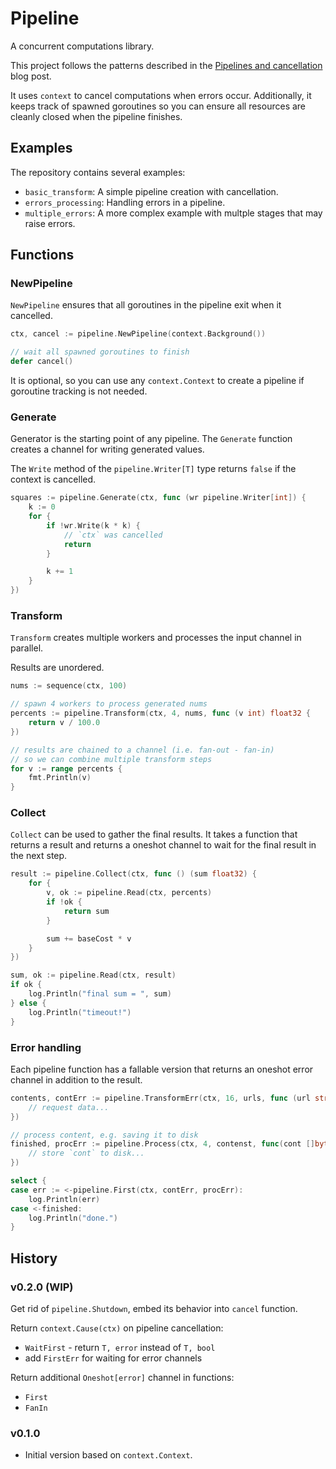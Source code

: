 Pipeline
========

A concurrent computations library.

This project follows the patterns described in the [Pipelines and cancellation
](https://go.dev/blog/pipelines) blog post.

It uses `context` to cancel computations when errors occur. Additionally, it keeps track of spawned goroutines so you can ensure all resources are cleanly closed when the pipeline finishes.

## Examples

The repository contains several examples:
* `basic_transform`: A simple pipeline creation with cancellation.
* `errors_processing`: Handling errors in a pipeline.
* `multiple_errors`: A more complex example with multple stages that may raise errors.


## Functions

### NewPipeline

`NewPipeline` ensures that all goroutines in the pipeline exit when it cancelled.

```go
ctx, cancel := pipeline.NewPipeline(context.Background())

// wait all spawned goroutines to finish
defer cancel()
```

It is optional, so you can use any `context.Context` to create a pipeline if goroutine tracking is not needed.


### Generate

Generator is the starting point of any pipeline. The `Generate` function creates a channel for writing generated values.

The `Write` method of the `pipeline.Writer[T]` type returns `false` if the context is cancelled.

```go
squares := pipeline.Generate(ctx, func (wr pipeline.Writer[int]) {
    k := 0
    for {
        if !wr.Write(k * k) {
            // `ctx` was cancelled
            return
        }

        k += 1
    }
})
```


### Transform

`Transform` creates multiple workers and processes the input channel in parallel.

Results are unordered.

```go
nums := sequence(ctx, 100)

// spawn 4 workers to process generated nums
percents := pipeline.Transform(ctx, 4, nums, func (v int) float32 {
    return v / 100.0
})

// results are chained to a channel (i.e. fan-out - fan-in)
// so we can combine multiple transform steps
for v := range percents {
    fmt.Println(v)
}
```


### Collect

`Collect` can be used to gather the final results. It takes a function that returns a result and returns a oneshot channel to wait for the final result in the next step.

```go
result := pipeline.Collect(ctx, func () (sum float32) {
    for {
        v, ok := pipeline.Read(ctx, percents)
        if !ok {
            return sum
        }

        sum += baseCost * v
    }
})

sum, ok := pipeline.Read(ctx, result)
if ok {
    log.Println("final sum = ", sum)
} else {
    log.Println("timeout!")
}
```


### Error handling

Each pipeline function has a fallable version that returns an oneshot error channel in addition to the result.

```go
contents, contErr := pipeline.TransformErr(ctx, 16, urls, func (url string) ([]byte, error) {
    // request data...
})

// process content, e.g. saving it to disk
finished, procErr := pipeline.Process(ctx, 4, contenst, func(cont []byte) error {
    // store `cont` to disk...
})

select {
case err := <-pipeline.First(ctx, contErr, procErr):
    log.Println(err)
case <-finished:
    log.Println("done.")
}
```


## History

### v0.2.0 (WIP)
Get rid of `pipeline.Shutdown`, embed its behavior into `cancel` function.

Return `context.Cause(ctx)` on pipeline cancellation:
* `WaitFirst` - return `T, error` instead of `T, bool`
* add `FirstErr` for waiting for error channels

Return additional `Oneshot[error]` channel in functions:
* `First`
* `FanIn`
  
### v0.1.0
* Initial version based on `context.Context`.